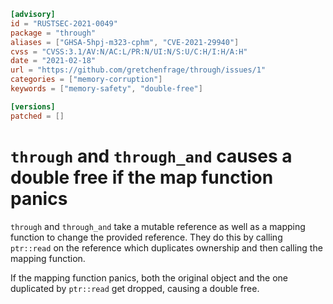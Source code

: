 ```toml
[advisory]
id = "RUSTSEC-2021-0049"
package = "through"
aliases = ["GHSA-5hpj-m323-cphm", "CVE-2021-29940"]
cvss = "CVSS:3.1/AV:N/AC:L/PR:N/UI:N/S:U/C:H/I:H/A:H"
date = "2021-02-18"
url = "https://github.com/gretchenfrage/through/issues/1"
categories = ["memory-corruption"]
keywords = ["memory-safety", "double-free"]

[versions]
patched = []
```

# `through` and `through_and` causes a double free if the map function panics

`through` and `through_and` take a mutable reference as well as a mapping
function to change the provided reference. They do this by calling `ptr::read`
on the reference which duplicates ownership and then calling the mapping
function.

If the mapping function panics, both the original object and the one
duplicated by `ptr::read` get dropped, causing a double free.
